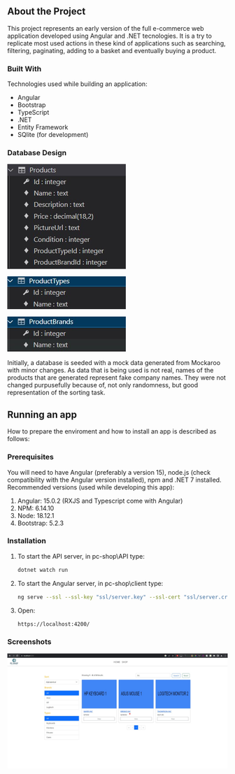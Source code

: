 ## About the Project

This project represents an early version of the full e-commerce web application developed using Angular and .NET tecnologies. It is a try to replicate most used actions in these kind of applications such as searching, filtering, paginating, adding to a basket and eventually buying a product.



### Built With

Technologies used while building an application:

* Angular
* Bootstrap
* TypeScript
* .NET
* Entity Framework
* SQlite (for development)


### Database Design

![products-db](images/products-db.jpg)

![producttypes-db]

![productbrands-db]

Initially, a database is seeded with a mock data generated from Mockaroo with minor changes. As data that is being used is not real, names of the products that are generated represent fake company names.
They were not changed purpusefully because of, not only randomness, but good representation of the sorting task.


## Running an app

How to prepare the enviroment and how to install an app is described as follows:

### Prerequisites

You will need to have Angular (preferably a version 15), node.js (check compatibility with the Angular version installed), npm and .NET 7 installed.
Recommended versions (used while developing this app):

1. Angular: 15.0.2 (RXJS and Typescript come with Angular)
2. NPM: 6.14.10
3. Node: 18.12.1
4. Bootstrap: 5.2.3

### Installation

1. To start the API server, in pc-shop\API type:
   ```sh
   dotnet watch run
   ```
2. To start the Angular server, in pc-shop\client type:
   ```sh
   ng serve --ssl --ssl-key "ssl/server.key" --ssl-cert "ssl/server.crt"
   ```
3. Open:
   ```sh
   https://localhost:4200/
   ```

### Screenshots

![app-ss](images/app-ss.jpg)
   

[app-ss]: images/app-ss.jpg
[products-db]: images/products-db.jpg
[producttypes-db]: images/producttypes-db.jpg
[productbrands-db]: images/productbrands-db.jpg


